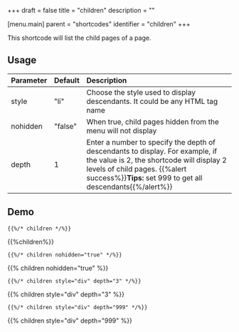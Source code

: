 +++
draft = false
title = "children"
description = ""

[menu.main]
parent = "shortcodes"
identifier = "children"
+++

This shortcode will list the child pages of a page.

## Usage

| Parameter | Default | Description |
|:--|:--|:--|
| style | "li" | Choose the style used to display descendants. It could be any HTML tag name |
| nohidden | "false" | When true, child pages hidden from the menu will not display |
| depth | 1 | Enter a number to specify the depth of descendants to display. For example, if the value is 2, the shortcode will display 2 levels of child pages. {{%alert success%}}**Tips:** set 999 to get all descendants{{%/alert%}}|


## Demo

	{{%/* children */%}}

{{%children%}}

	{{%/* children nohidden="true" */%}}

{{% children nohidden="true" %}}

	{{%/* children style="div" depth="3" */%}}

{{% children style="div" depth="3" %}}

	{{%/* children style="div" depth="999" */%}}

{{% children style="div" depth="999" %}}






